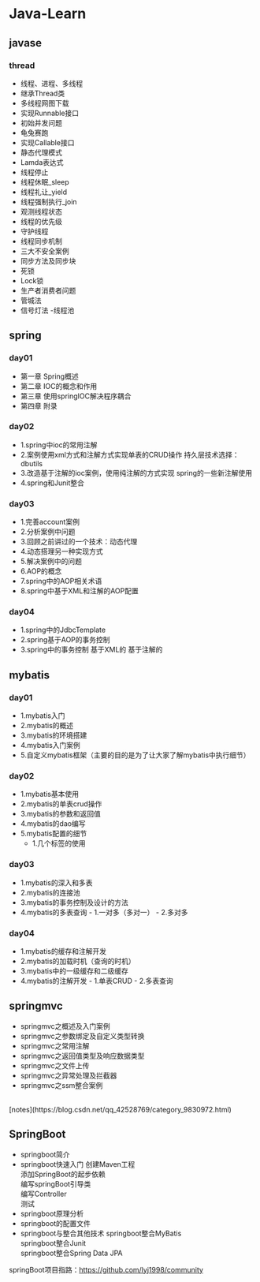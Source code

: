 # Java-Learn 
## javase
### thread
- 线程、进程、多线程
- 继承Thread类
- 多线程网图下载
- 实现Runnable接口
- 初始并发问题
- 龟兔赛跑
- 实现Callable接口
- 静态代理模式
- Lamda表达式
- 线程停止
- 线程休眠_sleep
- 线程礼让_yield
- 线程强制执行_join
- 观测线程状态
- 线程的优先级
- 守护线程
- 线程同步机制
- 三大不安全案例
- 同步方法及同步块
- 死锁
- Lock锁
- 生产者消费者问题
- 管城法
- 信号灯法
-线程池
## spring
### day01 
- 第一章  Spring概述
- 第二章  IOC的概念和作用
- 第三章  使用springIOC解决程序耦合
- 第四章  附录
### day02
- 1.spring中ioc的常用注解
- 2.案例使用xml方式和注解方式实现单表的CRUD操作
     持久层技术选择：dbutils
- 3.改造基于注解的ioc案例，使用纯注解的方式实现
     spring的一些新注解使用
- 4.spring和Junit整合

### day03
- 1.完善account案例
- 2.分析案例中问题
- 3.回顾之前讲过的一个技术：动态代理
- 4.动态搭理另一种实现方式
- 5.解决案例中的问题
- 6.AOP的概念
- 7.spring中的AOP相关术语
- 8.spring中基于XML和注解的AOP配置

### day04
- 1.spring中的JdbcTemplate
- 2.spring基于AOP的事务控制
- 3.spring中的事务控制
     基于XML的
     基于注解的
## mybatis
### day01
- 1.mybatis入门
- 2.mybatis的概述
- 3.mybatis的环境搭建
- 4.mybatis入门案例
- 5.自定义mybatis框架（主要的目的是为了让大家了解mybatis中执行细节）

### day02
- 1.mybatis基本使用
- 2.mybatis的单表crud操作
- 3.mybatis的参数和返回值
- 4.mybatis的dao编写
- 5.mybatis配置的细节
    - 1.几个标签的使用
### day03
- 1.mybatis的深入和多表
- 2.mybatis的连接池
- 3.mybatis的事务控制及设计的方法
- 4.mybatis的多表查询
         - 1.一对多（多对一）
         - 2.多对多
### day04
- 1.mybatis的缓存和注解开发 
- 2.mybatis的加载时机（查询的时机）
- 3.mybatis中的一级缓存和二级缓存
- 4.mybatis的注解开发
          - 1.单表CRUD
          - 2.多表查询

 ## springmvc
 - springmvc之概述及入门案例
 - springmvc之参数绑定及自定义类型转换
 - springmvc之常用注解
 - springmvc之返回值类型及响应数据类型
 - springmvc之文件上传
 - springmvc之异常处理及拦截器
 - springmvc之ssm整合案例
 <br/>
 [notes](https://blog.csdn.net/qq_42528769/category_9830972.html)
 
 ## SpringBoot
 - springboot简介
 - springboot快速入门
    创建Maven工程<br/>
    添加SpringBoot的起步依赖<br/>
    编写springBoot引导类<br/>
    编写Controller<br/>
    测试<br/>
 - springboot原理分析
 - springboot的配置文件
 - springboot与整合其他技术
   springboot整合MyBatis<br/>
   springboot整合Junit<br/>
   springboot整合Spring Data JPA<br/>     

springBoot项目指路：https://github.com/lyj1998/community
